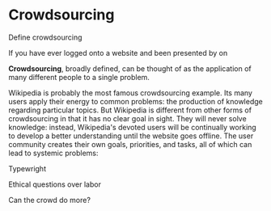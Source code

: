 # Crowdsourcing

Define crowdsourcing

If you have ever logged onto a website and been presented by on

**Crowdsourcing**, broadly defined, can be thought of as the application of many different people to a single problem. 

Wikipedia is probably the most famous crowdsourcing example. Its many users apply their energy to common problems: the production of knowledge regarding particular topics. But Wikipedia is different from other forms of crowdsourcing in that it has no clear goal in sight. They will never solve knowledge: instead, Wikipedia's devoted users will be continually working to develop a better understanding until the website goes offline. The user community creates their own goals, priorities, and tasks, all of which can lead to systemic problems: 

Typewright

Ethical questions over labor

Can the crowd do more?